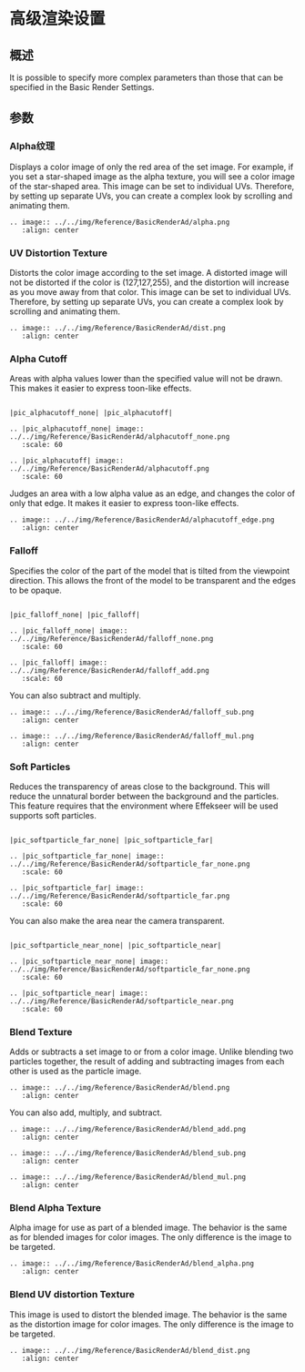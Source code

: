 # 高级渲染设置

## 概述

It is possible to specify more complex parameters than those that can be specified in the Basic Render Settings.

## 参数

### Alpha纹理

Displays a color image of only the red area of the set image.
For example, if you set a star-shaped image as the alpha texture, you will see a color image of the star-shaped area.
This image can be set to individual UVs.
Therefore, by setting up separate UVs, you can create a complex look by scrolling and animating them.

```eval_rst
.. image:: ../../img/Reference/BasicRenderAd/alpha.png
   :align: center
```

### UV Distortion Texture

Distorts the color image according to the set image.
A distorted image will not be distorted if the color is (127,127,255), and the distortion will increase as you move away from that color.
This image can be set to individual UVs.
Therefore, by setting up separate UVs, you can create a complex look by scrolling and animating them.

```eval_rst
.. image:: ../../img/Reference/BasicRenderAd/dist.png
   :align: center
```

### Alpha Cutoff

Areas with alpha values lower than the specified value will not be drawn.
This makes it easier to express toon-like effects.

```eval_rst

|pic_alphacutoff_none| |pic_alphacutoff|

.. |pic_alphacutoff_none| image:: ../../img/Reference/BasicRenderAd/alphacutoff_none.png
   :scale: 60

.. |pic_alphacutoff| image:: ../../img/Reference/BasicRenderAd/alphacutoff.png
   :scale: 60

```

Judges an area with a low alpha value as an edge, and changes the color of only that edge.
It makes it easier to express toon-like effects.

```eval_rst
.. image:: ../../img/Reference/BasicRenderAd/alphacutoff_edge.png
   :align: center
```

### Falloff

Specifies the color of the part of the model that is tilted from the viewpoint direction.
This allows the front of the model to be transparent and the edges to be opaque.

```eval_rst

|pic_falloff_none| |pic_falloff|

.. |pic_falloff_none| image:: ../../img/Reference/BasicRenderAd/falloff_none.png
   :scale: 60

.. |pic_falloff| image:: ../../img/Reference/BasicRenderAd/falloff_add.png
   :scale: 60

```

You can also subtract and multiply.

```eval_rst
.. image:: ../../img/Reference/BasicRenderAd/falloff_sub.png
   :align: center
```

```eval_rst
.. image:: ../../img/Reference/BasicRenderAd/falloff_mul.png
   :align: center
```


### Soft Particles

Reduces the transparency of areas close to the background.
This will reduce the unnatural border between the background and the particles.
This feature requires that the environment where Effekseer will be used supports soft particles.

```eval_rst

|pic_softparticle_far_none| |pic_softparticle_far|

.. |pic_softparticle_far_none| image:: ../../img/Reference/BasicRenderAd/softparticle_far_none.png
   :scale: 60

.. |pic_softparticle_far| image:: ../../img/Reference/BasicRenderAd/softparticle_far.png
   :scale: 60

```

You can also make the area near the camera transparent.

```eval_rst

|pic_softparticle_near_none| |pic_softparticle_near|

.. |pic_softparticle_near_none| image:: ../../img/Reference/BasicRenderAd/softparticle_far_none.png
   :scale: 60

.. |pic_softparticle_near| image:: ../../img/Reference/BasicRenderAd/softparticle_near.png
   :scale: 60

```

### Blend Texture

Adds or subtracts a set image to or from a color image.
Unlike blending two particles together, the result of adding and subtracting images from each other is used as the particle image.

```eval_rst
.. image:: ../../img/Reference/BasicRenderAd/blend.png
   :align: center
```

You can also add, multiply, and subtract.

```eval_rst
.. image:: ../../img/Reference/BasicRenderAd/blend_add.png
   :align: center
```

```eval_rst
.. image:: ../../img/Reference/BasicRenderAd/blend_sub.png
   :align: center
```

```eval_rst
.. image:: ../../img/Reference/BasicRenderAd/blend_mul.png
   :align: center
```

### Blend Alpha Texture

Alpha image for use as part of a blended image.
The behavior is the same as for blended images for color images.
The only difference is the image to be targeted.

```eval_rst
.. image:: ../../img/Reference/BasicRenderAd/blend_alpha.png
   :align: center
```

### Blend UV distortion Texture

This image is used to distort the blended image.
The behavior is the same as the distortion image for color images.
The only difference is the image to be targeted.

```eval_rst
.. image:: ../../img/Reference/BasicRenderAd/blend_dist.png
   :align: center
```
